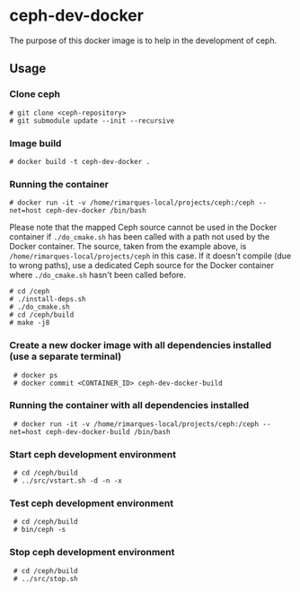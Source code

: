 # ceph-dev-docker

The purpose of this docker image is to help in the development of ceph.

## Usage

### Clone ceph

    # git clone <ceph-repository>
    # git submodule update --init --recursive

### Image build

    # docker build -t ceph-dev-docker .

### Running the container

    # docker run -it -v /home/rimarques-local/projects/ceph:/ceph --net=host ceph-dev-docker /bin/bash

Please note that the mapped Ceph source cannot be used in the Docker container if `./do_cmake.sh` has been called with a path not used by the Docker container.  The source, taken from the example above, is `/home/rimarques-local/projects/ceph` in this case.  If it doesn't compile (due to wrong paths), use a dedicated Ceph source for the Docker container where `./do_cmake.sh` hasn't been called before.

    # cd /ceph
    # ./install-deps.sh
    # ./do_cmake.sh
    # cd /ceph/build
    # make -j8

### Create a new docker image with all dependencies installed (use a separate terminal)

     # docker ps
     # docker commit <CONTAINER_ID> ceph-dev-docker-build

### Running the container with all dependencies installed

     # docker run -it -v /home/rimarques-local/projects/ceph:/ceph --net=host ceph-dev-docker-build /bin/bash

### Start ceph development environment

     # cd /ceph/build
     # ../src/vstart.sh -d -n -x

### Test ceph development environment

     # cd /ceph/build
     # bin/ceph -s

### Stop ceph development environment

     # cd /ceph/build
     # ../src/stop.sh


